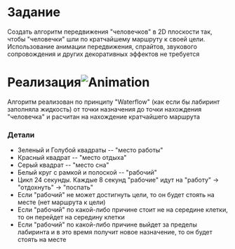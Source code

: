 # Задание
Создать алгоритм передвижения "человечков" в 2D плоскости так, чтобы "человечки" шли по кратчайшему маршруту к своей цели. Использование анимации передвижения, спрайтов, звукового сопровождения и других декоративных эффектов не требуется

# Реализация![Animation](https://user-images.githubusercontent.com/105561756/186161278-63863e15-465d-4290-b61b-75fc640424b5.gif)
Алгоритм реализован по принципу "Waterflow" (как если бы лабиринт заполняла жидкость) от точки назначения до точки нахождения "человечка" и расчитан на нахождение кратчайшего маршрута

### Детали
* Зеленый и Голубой квадраты -- "место работы"
* Красный квадрат -- "место отдыха"
* Серый квадрат -- "место сна"
* Белый круг с рамкой и полоской -- "рабочий"
* Цикл 24 секунды. Каждые 8 секунд "рабочие" идут на "работу" -> "отдохнуть" -> "поспать"
* Если "рабочий" не может достигнуть цели, то он будет стоять на месте (нет маршрута к цели)
* Если "рабочий" по какой-либо причине стоит не на середине клетки, то он перейдет на середину клетки
* Если "рабочий" по какой-либо причине выйдет за пределы лабиринта и в это время получит новое назначение, то он будет стоять на месте
